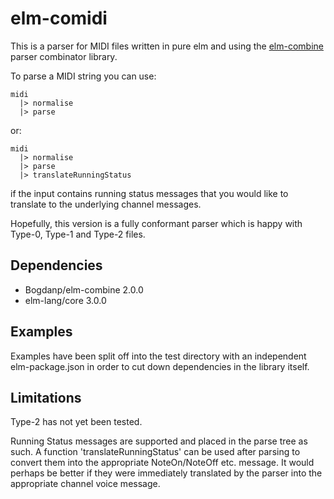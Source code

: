 elm-comidi
===========

This is a parser for MIDI files written in pure elm and using the [elm-combine](https://github.com/Bogdanp/elm-combine) parser combinator library.

To parse a MIDI string you can use:

    midi
      |> normalise 
      |> parse

or:

    midi 
      |> normalise 
      |> parse 
      |> translateRunningStatus

if the input contains running status messages that you would like to translate to the underlying channel messages.


Hopefully, this version is a fully conformant parser which is happy with Type-0, Type-1 and Type-2 files.

Dependencies
------------

*  Bogdanp/elm-combine  2.0.0
*  elm-lang/core 3.0.0

Examples
--------

Examples have been split off into the test directory with an independent elm-package.json in order to cut down dependencies in the library itself.

Limitations
-----------

Type-2 has not yet been tested.

Running Status messages are supported and placed in the parse tree as such.  A function 'translateRunningStatus' can be used after parsing to convert them into the appropriate NoteOn/NoteOff etc. message. It would perhaps be better if they were immediately translated by the parser into the appropriate channel voice message.  
 




